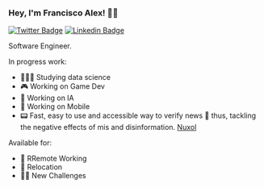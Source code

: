 ### Hey, I'm Francisco Alex! 👋🏾

[![Twitter Badge](https://img.shields.io/badge/-Twitter-1ca0f1?style=flat-square&labelColor=1ca0f1&logo=twitter&logoColor=white&link=https://twitter.com/FrancisMarques)](https://twitter.com/FrancisMarques)
[![Linkedin Badge](https://img.shields.io/badge/-LinkedIn-blue?style=flat-square&logo=Linkedin&logoColor=white&link=https://www.linkedin.com/in/francisco-alexandre-marques-b25160182/)](https://www.linkedin.com/in/francisco-alexandre-marques-b25160182/)

Software Engineer. 

In progress work:
- 👨🏾‍💻 Studying data science
- 🎮 Working on Game Dev
- 🤖 Working on IA
- 📱 Working on Mobile
- 📟 Fast, easy to use and accessible way to verify news 📰 thus, tackling the negative effects of mis and disinformation. [Nuxol](http://nuxo.ao/)

Available for:
- 💪 RRemote Working
- 🚗 Relocation
- ✊🏾 New Challenges
